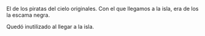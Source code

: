 El de los piratas del cielo originales.
Con el que llegamos a la isla, era de los la escama negra.

Quedó inutilizado al llegar a la isla.